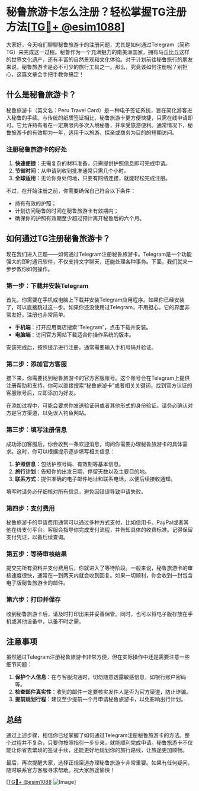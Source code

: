 # 秘鲁旅游卡怎么注册？轻松掌握TG注册方法[[TG💪+ @esim1088](https://t.me/s/esim1088)]

大家好，今天咱们聊聊秘鲁旅游卡的注册问题，尤其是如何通过Telegram（简称TG）来完成这一过程。秘鲁作为一个充满魅力的南美洲国家，拥有马丘比丘这样的世界文化遗产，还有丰富的自然景观和文化体验。对于计划前往秘鲁旅行的朋友来说，秘鲁旅游卡是必不可少的旅行工具之一。那么，究竟该如何注册呢？别担心，这篇文章会手把手教你搞定！

## 什么是秘鲁旅游卡？

秘鲁旅游卡（英文名：Peru Travel Card）是一种电子签证系统，旨在简化游客进入秘鲁的手续。与传统的纸质签证相比，秘鲁旅游卡更方便快捷，只需在线申请即可。它允许持有者在一定期限内多次入境秘鲁，并享受旅游便利。通常情况下，秘鲁旅游卡的有效期为一年，适用于以旅游、探亲或商务为目的的短期访问。

### 注册秘鲁旅游卡的好处

1. **快速便捷**：无需复杂的材料准备，只需提供护照信息即可完成申请。
2. **节省时间**：从申请到收到批准通常只需几个小时。
3. **全球适用**：无论你身处何地，只要有网络连接，就能轻松完成注册。

不过，在开始注册之前，你需要确保自己符合以下条件：
- 持有有效的护照；
- 计划访问秘鲁的时间在秘鲁旅游卡有效期内；
- 确保你的护照有效期至少超过预计离开秘鲁后的六个月。

## 如何通过TG注册秘鲁旅游卡？

现在我们进入正题——如何通过Telegram注册秘鲁旅游卡。Telegram是一个功能强大的即时通讯软件，不仅支持文字聊天，还能处理各种事务。下面，我们就来一步步教你如何操作。

### 第一步：下载并安装Telegram

首先，你需要在手机或电脑上下载并安装Telegram应用程序。如果你已经安装了，可以直接跳过这一步。如果你还没使用过Telegram，不用担心，它的界面非常友好，注册也非常简单。

- **手机端**：打开应用商店搜索“Telegram”，点击下载并安装。
- **电脑端**：访问官方网站下载适合你操作系统的版本。

安装完成后，按照提示进行注册。通常需要输入手机号码并验证。

### 第二步：添加官方客服

接下来，你需要找到秘鲁旅游卡的官方客服账号。这个账号会在Telegram上提供注册帮助和支持。你可以直接搜索“秘鲁旅游卡”或者相关关键词，找到官方认证的客服账号后，立即添加为好友。

在添加过程中，可能会要求你发送验证码或者其他形式的身份验证。请务必确认对方是官方渠道，以免误入钓鱼网站。

### 第三步：填写注册信息

成功添加客服后，你会收到一条欢迎消息，询问你需要办理秘鲁旅游卡的具体需求。这时，你可以根据提示逐步填写相关信息：

1. **护照信息**：包括护照号码、有效期等基本信息。
2. **旅行计划**：告知你的出发日期、停留天数以及主要目的地。
3. **联系方式**：提供准确的电子邮件地址和联系电话，以便后续接收通知。

填写时请务必仔细核对所有信息，避免因错误导致申请失败。

### 第四步：支付费用

秘鲁旅游卡的申请费用通常可以通过多种方式支付，比如信用卡、PayPal或者其他在线支付平台。客服会指导你完成支付流程，并告知具体的收费标准。记得保留支付凭证，以备后续查询。

### 第五步：等待审核结果

提交完所有资料并支付费用后，你就进入了等待阶段。一般来说，秘鲁旅游卡的审核速度很快，通常在一到两天内就会收到回复。如果一切顺利，你会收到一封包含电子版秘鲁旅游卡的邮件。

### 第六步：打印并保存

收到秘鲁旅游卡后，请及时打印出来并妥善保管。同时，也可以将电子版存放在手机或其他设备中，以备不时之需。

## 注意事项

虽然通过Telegram注册秘鲁旅游卡非常方便，但在实际操作中还是需要注意一些细节问题：

1. **保护个人信息**：在与客服沟通时，切勿随意透露敏感信息，如银行账户密码等。
2. **检查邮件真实性**：收到的邮件一定要核实发件人是否为官方渠道，防止诈骗。
3. **提前规划行程**：建议至少提前一个月申请秘鲁旅游卡，以免影响出行计划。

## 总结

通过上述步骤，相信你已经掌握了如何通过Telegram注册秘鲁旅游卡的方法。整个过程并不复杂，只要你按照指引一步步来，就能顺利完成申请。秘鲁旅游卡不仅能让你省去繁琐的签证手续，还能更好地规划你的旅行路线，让旅途更加顺畅。

最后，再次提醒大家，选择正规渠道办理秘鲁旅游卡非常重要。如果有任何疑问，随时联系官方客服寻求帮助。祝大家旅途愉快！

[[TG💪+ @esim1088](https://t.me/s/esim1088) ![Image](https://i.postimg.cc/4NQfJmqS/Snipaste-2025-05-13-00-14-12.png)]